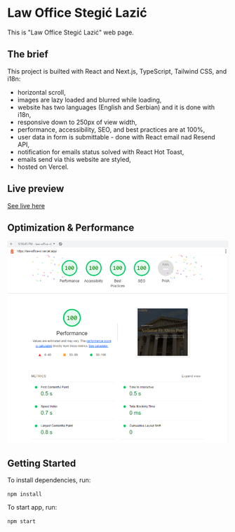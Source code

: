 # Law Office Stegić Lazić

This is "Law Office Stegić Lazić" web page.

## The brief

This project is builted with React and Next.js, TypeScript, Tailwind CSS, and i18n:

- horizontal scroll,
- images are lazy loaded and blurred while loading,
- website has two languages (English and Serbian) and it is done with i18n,
- responsive down to 250px of view width,
- performance, accessibility, SEO, and best practices are at 100%,
- user data in form is submittable - done with React email nad Resend API,
- notification for emails status solved with React Hot Toast,
- emails send via this website are styled,
- hosted on Vercel.

## Live preview

[See live here](https://law-office-sl.vercel.app/)

## Optimization & Performance

![Screnshoot](/public/images/Screenshot_25.png)

## Getting Started

To install dependencies, run:

`npm install`

To start app, run:

`npm start`

